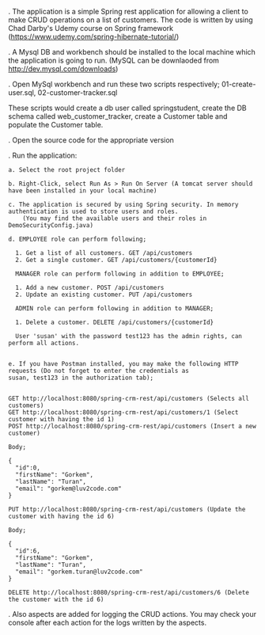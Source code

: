. The application is a simple Spring rest application for allowing a client to make CRUD operations on a list of customers.
The code is written by using Chad Darby's Udemy course on Spring framework (https://www.udemy.com/spring-hibernate-tutorial/)

. A Mysql DB and workbench should be installed to the local machine which the application is going to run. (MySQL can be 
downlaoded from http://dev.mysql.com/downloads)

. Open MySql workbench and run these two scripts respectively; 
    01-create-user.sql, 
    02-customer-tracker.sql

These scripts would create a db user called springstudent, create the DB schema called web_customer_tracker, 
create a Customer table and populate the Customer table.

. Open the source code for the appropriate version

. Run the application: 

    a. Select the root project folder
    
    b. Right-Click, select Run As > Run On Server (A tomcat server should have been installed in your local machine)
    
    c. The application is secured by using Spring security. In memory authentication is used to store users and roles.
        (You may find the available users and their roles in DemoSecurityConfig.java)
    
    d. EMPLOYEE role can perform following;
   
      1. Get a list of all customers. GET /api/customers
      2. Get a single customer. GET /api/customers/{customerId}
      
      MANAGER role can perform following in addition to EMPLOYEE;
      
      1. Add a new customer. POST /api/customers
      2. Update an existing customer. PUT /api/customers
      
      ADMIN role can perform following in addition to MANAGER;
      
      1. Delete a customer. DELETE /api/customers/{customerId}
  
      User 'susan' with the password test123 has the admin rights, can perform all actions.
  
     
    e. If you have Postman installed, you may make the following HTTP requests (Do not forget to enter the credentials as
    susan, test123 in the authorization tab); 
   
   
    GET http://localhost:8080/spring-crm-rest/api/customers (Selects all customers)
    GET http://localhost:8080/spring-crm-rest/api/customers/1 (Select customer with having the id 1)
    POST http://localhost:8080/spring-crm-rest/api/customers (Insert a new customer)
   
    Body;
   
    {
   	  "id":0,
      "firstName": "Gorkem",
      "lastName": "Turan",
      "email": "gorkem@luv2code.com"
    }
   
    PUT http://localhost:8080/spring-crm-rest/api/customers (Update the customer with having the id 6)
      
    Body;
    
    {
      "id":6,
      "firstName": "Gorkem",
      "lastName": "Turan",
      "email": "gorkem.turan@luv2code.com"
    }
    
    DELETE http://localhost:8080/spring-crm-rest/api/customers/6 (Delete the customer with the id 6)
   
. Also aspects are added for logging the CRUD actions. You may check your console after each action for
the logs written by the aspects.

